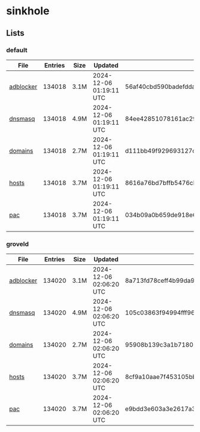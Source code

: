 # sinkhole

## Lists

### default

|File|Entries|Size|Updated|Hash|
|-|-|-|-|-|
|[adblocker](https://raw.githubusercontent.com/groveld/sinkhole/lists/default/adblocker.txt)|134018|3.1M|2024-12-06 01:19:11 UTC|56af40cbd590badefddabe73a40f3716e5f7efa52aae29f99fa3ab1b447d5fbf|
|[dnsmasq](https://raw.githubusercontent.com/groveld/sinkhole/lists/default/dnsmasq.txt)|134018|4.9M|2024-12-06 01:19:11 UTC|84ee42851078161ac297b8a9155a45e6dc669f821ee5e87699eed90d95da8496|
|[domains](https://raw.githubusercontent.com/groveld/sinkhole/lists/default/domains.txt)|134018|2.7M|2024-12-06 01:19:11 UTC|d111bb49f929693127cfb8f96b35c2e6b89b5c67ca5c9340bf11493b51d47ec3|
|[hosts](https://raw.githubusercontent.com/groveld/sinkhole/lists/default/hosts.txt)|134018|3.7M|2024-12-06 01:19:11 UTC|8616a76bd7bffb5476cbc8d66c56b54c65df170c05f5d983b16c50868f7bb100|
|[pac](https://raw.githubusercontent.com/groveld/sinkhole/lists/default/pac.txt)|134018|3.7M|2024-12-06 01:19:11 UTC|034b09a0b659de918e67bf7c757406d23a21ab1643adfbe91efe06ddea2eb3ba|

### groveld

|File|Entries|Size|Updated|Hash|
|-|-|-|-|-|
|[adblocker](https://raw.githubusercontent.com/groveld/sinkhole/lists/groveld/adblocker.txt)|134020|3.1M|2024-12-06 02:06:20 UTC|8a713fd78ceff4b99da90c14bc2f275e15a90e88507dbb71c6f94463b1ded9ab|
|[dnsmasq](https://raw.githubusercontent.com/groveld/sinkhole/lists/groveld/dnsmasq.txt)|134020|4.9M|2024-12-06 02:06:20 UTC|105c03863f94994fff96541215e534c13a1f7ced977d222afb53e092572be51d|
|[domains](https://raw.githubusercontent.com/groveld/sinkhole/lists/groveld/domains.txt)|134020|2.7M|2024-12-06 02:06:20 UTC|95908b139c3a1b71803dcc8ed32b430d3ee3d7b66a9132573f1d2125a9b5e1ca|
|[hosts](https://raw.githubusercontent.com/groveld/sinkhole/lists/groveld/hosts.txt)|134020|3.7M|2024-12-06 02:06:20 UTC|8cf9a10aae7f453105bb9182e32685871002462b61217a71dc27175bed0d015a|
|[pac](https://raw.githubusercontent.com/groveld/sinkhole/lists/groveld/pac.txt)|134020|3.7M|2024-12-06 02:06:20 UTC|e9bdd3e603a3e2617a3a188f1e8fce448c8388c0d098e5cc2247acc76b1d16a5|
